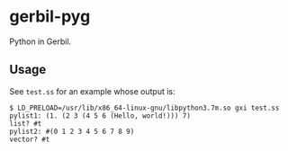 # gerbil-pyg
Python in Gerbil.

## Usage

See `test.ss` for an example whose output is:

```
$ LD_PRELOAD=/usr/lib/x86_64-linux-gnu/libpython3.7m.so gxi test.ss
pylist1: (1. (2 3 (4 5 6 (Hello, world!))) 7)
list? #t
pylist2: #(0 1 2 3 4 5 6 7 8 9)
vector? #t
```
